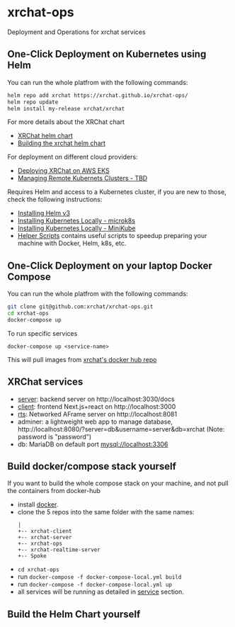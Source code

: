 # xrchat-ops
Deployment and Operations for xrchat services

## One-Click Deployment on Kubernetes using Helm

You can run the whole platfrom with the following commands:
``` bash
helm repo add xrchat https://xrchat.github.io/xrchat-ops/
helm repo update
helm install my-release xrchat/xrchat
```
For more details about the XRChat chart

- [XRChat helm chart](xrchat/)
- [Building the xrchat helm chart](docs/release-helm-chart.md)

For deployment on different cloud providers:

- [Deploying XRChat on AWS EKS](docs/deploy_on_eks.md)
- [Managing Remote Kubernets Clusters - TBD](docs/managing_remote_kubernets.md)

Requires Helm and access to a Kubernetes cluster, if you are new to those, check the following instructions:

- [Installing Helm v3](https://www.digitalocean.com/community/tutorials/how-to-install-software-on-kubernetes-clusters-with-the-helm-3-package-manager)
- [Installing Kubernetes Locally - microk8s](https://ubuntu.com/tutorials/install-a-local-kubernetes-with-microk8s#2-deploying-microk8s)
- [Installing Kubernetes Locally - MiniKube](https://minikube.sigs.k8s.io/docs/start/)
- [Helper Scripts](scripts/) contains useful scripts to speedup preparing your machine with Docker, Helm, k8s, etc.

## One-Click Deployment on your laptop Docker Compose

You can run the whole platfrom with the following commands:
``` bash
git clone git@github.com:xrchat/xrchat-ops.git
cd xrchat-ops
docker-compose up
```
To run specific services
```
docker-compose up <service-name>
```

This will pull images from [xrchat's docker hub repo](https://hub.docker.com/u/xrchat)

## XRChat services

- [server](https://github.com/xrchat/xrchat-server): backend server on http://localhost:3030/docs
- [client](https://github.com/xrchat/xrchat-client): frontend Next.js+react on http://localhost:3000
- [rts](https://github.com/xrchat/xrchat-realtime-server): Networked AFrame server on http://localhost:8081
- adminer: a lightweight web app to manage database, http://localhost:8080/?server=db&username=server&db=xrchat  (Note: password is "password")
- db: MariaDB on default port [mysql://localhost:3306]() 

## Build docker/compose stack yourself

If you want to build the whole compose stack on your machine, and not pull the containers from docker-hub

- install [docker](https://docs.docker.com/get-docker/).
- clone the 5 repos into the same folder with the same names:
    ```
    |
    +-- xrchat-client
    +-- xrchat-server
    +-- xrchat-ops
    +-- xrchat-realtime-server
    +-- Spoke
    ```
- `cd xrchat-ops`
- run `docker-compose -f docker-compose-local.yml build`
- run `docker-compose -f docker-compose-local.yml up`
- all services will be running as detailed in [service](Services) section.

## Build the Helm Chart yourself

